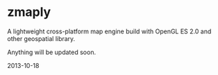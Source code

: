 zmaply
======

A lightweight cross-platform map engine build with OpenGL ES 2.0 and other geospatial library. 


Anything will be updated soon.

2013-10-18
